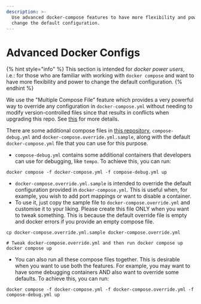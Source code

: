 ```yaml
---
description: >-
  Use advanced docker-compose features to have more flexibility and power to
  change the default configuration.
---
```


# Advanced Docker Configs

{% hint style="info" %}
This section is intended for _docker power users_, i.e.: for those who are familiar with working with `docker compose` and want to have more flexibility and power to change the default configuration.
{% endhint %}

We use the "Multiple Compose File" feature which provides a very powerful way to override any configuration in `docker-compose.yml` without needing to modify version-controlled files since that results in conflicts when upgrading this repo. See [this](https://docs.docker.com/compose/extends/#multiple-compose-files) for more details.

There are some additional compose files in [this repository](https://github.com/ObolNetwork/charon-distributed-validator-node/), `compose-debug.yml` and `docker-compose.override.yml.sample`, along with the default `docker-compose.yml` file that you can use for this purpose.

* `compose-debug.yml` contains some additional containers that developers can use for debugging, like `tempo`. To achieve this, you can run:

```shell
docker compose -f docker-compose.yml -f compose-debug.yml up
```

* `docker-compose.override.yml.sample` is intended to override the default configuration provided in `docker-compose.yml`. This is useful when, for example, you wish to add port mappings or want to disable a container.
* To use it, just copy the sample file to `docker-compose.override.yml` and customise it to your liking. Please create this file ONLY when you want to tweak something. This is because the default override file is empty and docker errors if you provide an empty compose file.

```shell
cp docker-compose.override.yml.sample docker-compose.override.yml

# Tweak docker-compose.override.yml and then run docker compose up
docker compose up
```

* You can also run all these compose files together. This is desirable when you want to use both the features. For example, you may want to have some debugging containers AND also want to override some defaults. To achieve this, you can run:

```shell
docker compose -f docker-compose.yml -f docker-compose.override.yml -f compose-debug.yml up
```

